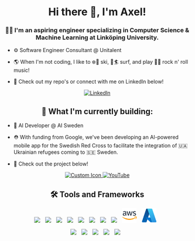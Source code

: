 <!--- Header --->
<h1 align='center'>Hi there 👋, I'm Axel!</h1>

<!--- Info Header --->
<h3 align='center'>👨‍🎓 I'm an aspiring engineer specializing in Computer Science & Machine Learning at Linköping University.</h3>

<!--- Bullet List --->
- ⚙️ Software Engineer Consultant @ Unitalent

- 🌎 When I'm not coding, I like to ❄️🎿 ski, 🌊🏄 surf, and play 🤘🎸 rock n' roll music!

- 👀 Check out my repo's or connect with me on LinkedIn below!

<!--- LinkedIn Icon --->
<div align='center'>
  <a href="https://www.linkedin.com/in/axel-strid-681142234/" target="_blank">
    <img src="https://img.shields.io/badge/linkedin-%230077B5.svg?&style=for-the-badge&logo=linkedin&logoColor=white&color=071A2C" alt="LinkedIn"/>
  </a>
</div>

<!--- Sub Header --->
<h2 align="center">🚀 What I'm currently building:</h2>

- 🤖 AI Developer @ AI Sweden

- ⛑️ With funding from Google, we've been developing an AI-powered mobile app for the Swedish Red Cross to facilitate the integration of 🇺🇦 Ukrainian refugees coming to 🇸🇪 Sweden.

- 👀 Check out the project below!

<!--- AI & YouTube Icons --->
<div align='center'>
  <!-- First Icon (AI) -->
  <a href="https://my.ai.se/projects/463" target="_blank">
    <img src="https://aihubtest-bucket.s3.eu-north-1.amazonaws.com/public/img/placeholder_learning.png" alt="Custom Icon" style="width: 30px; height: 30px"/>
  </a>
  
  <!-- Second Icon (YouTube) -->
  <a href="https://www.youtube.com/" target="_blank">
    <img src="https://img.shields.io/badge/youtube-%23FF0000.svg?&style=for-the-badge&logo=youtube&logoColor=white&color=FF0000" alt="YouTube"/>
  </a>
</div>


<!--- Sub Header --->
<h2 align='center'>🛠️ Tools and Frameworks</h2>

<div align='center'>
<a href="https://www.python.org"><img width=40px style='padding-right:10px;' src="https://cdn.jsdelivr.net/gh/devicons/devicon/icons/python/python-original.svg" /></a>
<a href="https://www.oracle.com/java/technologies/downloads/"><img width=40px style='padding-right:10px;' src="https://cdn.jsdelivr.net/gh/devicons/devicon/icons/java/java-original-wordmark.svg" /></a>
<a><img width=40px style='padding-right:10px;' src="https://cdn.jsdelivr.net/gh/devicons/devicon/icons/javascript/javascript-original.svg" /></a>
<a><img width=40px style='padding-right:10px;' src="https://cdn.jsdelivr.net/gh/devicons/devicon/icons/html5/html5-original.svg" /></a>
<a><img width=40px style='padding-right:10px;' src="https://cdn.jsdelivr.net/gh/devicons/devicon/icons/css3/css3-original.svg" /></a>
<a href="https://reactjs.org"><img width=40px style='padding-right:10px;' src="https://cdn.jsdelivr.net/gh/devicons/devicon/icons/react/react-original.svg" /></a>
<a href="https://nodejs.org/en/"><img width=40px style='padding-right:10px;' src="https://cdn.jsdelivr.net/gh/devicons/devicon/icons/nodejs/nodejs-original.svg" /></a>
<a href="https://firebase.google.com"><img width=40px style='padding-right:10px;' src="https://cdn.jsdelivr.net/gh/devicons/devicon/icons/firebase/firebase-plain.svg" /></a>
<a href="https://aws.amazon.com/"><img width=40px style='padding-right:10px;' src="https://github.com/devicons/devicon/blob/v2.16.0/icons/amazonwebservices/amazonwebservices-original-wordmark.svg" /></a>
<a href="https://azure.microsoft.com/"><img width=40px style='padding-right:10px;' src="https://github.com/devicons/devicon/blob/v2.16.0/icons/azure/azure-original.svg" /></a>


<!-- <a href="https://www.figma.com"><img width=40px style='padding-right:10px;' src="https://cdn.jsdelivr.net/gh/devicons/devicon/icons/figma/figma-original.svg" /></a> -->
<!-- <a href="https://www.docker.com"><img width=50px style='padding-right:10px;' src="https://cdn.jsdelivr.net/gh/devicons/devicon/icons/docker/docker-original.svg" /></a> -->
<!-- <img width=40px style='padding-right:10px;' src="https://cdn.jsdelivr.net/gh/devicons/devicon/icons/graphql/graphql-plain.svg" /> -->
<!-- <a href="https://www.gatsbyjs.com"><img width=40px style='padding-right:10px;' src="https://cdn.jsdelivr.net/gh/devicons/devicon/icons/gatsby/gatsby-plain.svg" /></a> -->
<!-- <a href="https://www.djangoproject.com"><img width=40px style='padding-right:10px;' src="https://cdn.jsdelivr.net/gh/devicons/devicon/icons/django/django-plain.svg" /></a> -->
<!-- <a href="https://pytorch.org/"><img width=40px style='padding-right:10px;' src="https://cdn.jsdelivr.net/gh/devicons/devicon/icons/pytorch/pytorch-original.svg"/></a> -->
<!-- <a href="https://jupyter.org/"><img width=40px style='padding-right:10px;' src="https://cdn.jsdelivr.net/gh/devicons/devicon/icons/jupyter/jupyter-original-wordmark.svg"/></a> -->

<a href="https://www.mysql.com"><img width=40px style='padding-right:10px;' src="https://cdn.jsdelivr.net/gh/devicons/devicon/icons/mysql/mysql-original.svg" /></a>
<a href="https://git-scm.com"><img width=40px style='padding-right:10px;' src="https://cdn.jsdelivr.net/gh/devicons/devicon/icons/git/git-original.svg" /></a>
<a href="https://www.r-project.org"><img width=40px style='padding-right:10px;' src="https://cdn.jsdelivr.net/gh/devicons/devicon/icons/r/r-original.svg" /></a>
<a href="https://posit.co/products/open-source/rstudio/"><img width=40px style='padding-right:10px;' src="https://cdn.jsdelivr.net/gh/devicons/devicon/icons/rstudio/rstudio-original.svg" /></a>
<a href="https://matlab.mathworks.com"><img width=40px style='padding-right:10px;' src="https://cdn.jsdelivr.net/gh/devicons/devicon/icons/matlab/matlab-original.svg"/></a>       
</div>

